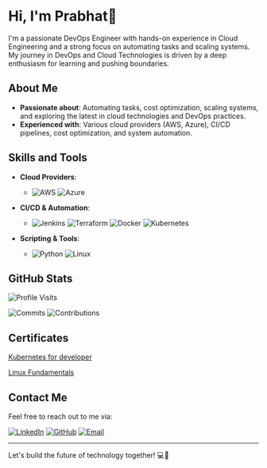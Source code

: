 # Hi, I'm Prabhat👋

I'm a passionate DevOps Engineer with hands-on experience in Cloud Engineering and a strong focus on automating tasks and scaling systems. My journey in DevOps and Cloud Technologies is driven by a deep enthusiasm for learning and pushing boundaries.

##  About Me

- **Passionate about**: Automating tasks, cost optimization, scaling systems, and exploring the latest in cloud technologies and DevOps practices.
- **Experienced with**: Various cloud providers (AWS, Azure), CI/CD pipelines, cost optimization, and system automation.

##  Skills and Tools

- **Cloud Providers**: 
  - ![AWS](https://img.icons8.com/color/48/000000/amazon-web-services.png) ![Azure](https://img.icons8.com/color/48/000000/azure-portal.png)

- **CI/CD & Automation**:
  - ![Jenkins](https://img.icons8.com/ios/50/jenkins.png) ![Terraform](https://img.icons8.com/color/48/000000/terraform.png) ![Docker](https://img.icons8.com/color/48/000000/docker.png) ![Kubernetes](https://img.icons8.com/color/48/000000/kubernetes.png)

- **Scripting & Tools**:
  - ![Python](https://img.icons8.com/color/48/000000/python.png) ![Linux](https://img.icons8.com/color/48/000000/linux.png)

## GitHub Stats

![Profile Visits](https://komarev.com/ghpvc/?username=your-username&style=flat-square)


![Commits](https://github-readme-stats.vercel.app/api?username=PrabhatDx&show_icons=true&count_private=true&include_all_commits=true)
![Contributions](https://github-readme-streak-stats.herokuapp.com/?user=PrabhatDx&theme=default)

##  Certificates  
   [Kubernetes for developer](https://www.udemy.com/certificate/UC-e10536f1-c17b-42b5-8298-409973bb7f57/)

   [Linux Fundamentals](https://www.coursera.org/account/accomplishments/verify/5Y7BHQ3FL2CW)

##  Contact Me

Feel free to reach out to me via:

[![LinkedIn](https://img.icons8.com/color/48/000000/linkedin.png)](https://www.linkedin.com/in/prabhat-dixit18/)
[![GitHub](https://img.icons8.com/color/48/000000/github.png)](https://github.com/PrabhatDx)
[![Email](https://img.icons8.com/color/48/000000/email.png)](mailto:your-prabhatdixit1805@gmail.com)

---

Let's build the future of technology together! 💻🚀





